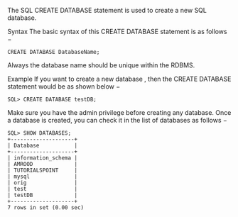 The SQL CREATE DATABASE statement is used to create a new SQL database.

Syntax
The basic syntax of this CREATE DATABASE statement is as follows −

    CREATE DATABASE DatabaseName;
Always the database name should be unique within the RDBMS.

Example
If you want to create a new database <testDB>, then the CREATE DATABASE statement would be as shown below −

    SQL> CREATE DATABASE testDB;
Make sure you have the admin privilege before creating any database. Once a database is created, you can check it in the list of databases as follows −

    SQL> SHOW DATABASES;
    +--------------------+
    | Database           |
    +--------------------+
    | information_schema |
    | AMROOD             |
    | TUTORIALSPOINT     |
    | mysql              |
    | orig               |
    | test               |
    | testDB             |
    +--------------------+
    7 rows in set (0.00 sec)

